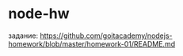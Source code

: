 # node-hw 
задание: https://github.com/goitacademy/nodejs-homework/blob/master/homework-01/README.md